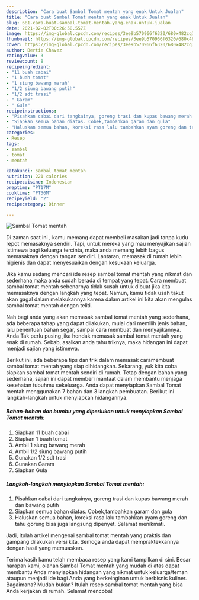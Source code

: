 ```yaml
---
description: "Cara buat Sambal Tomat mentah yang enak Untuk Jualan"
title: "Cara buat Sambal Tomat mentah yang enak Untuk Jualan"
slug: 681-cara-buat-sambal-tomat-mentah-yang-enak-untuk-jualan
date: 2021-02-02T00:26:58.557Z
image: https://img-global.cpcdn.com/recipes/3ee9b570966f6320/680x482cq70/sambal-tomat-mentah-foto-resep-utama.jpg
thumbnail: https://img-global.cpcdn.com/recipes/3ee9b570966f6320/680x482cq70/sambal-tomat-mentah-foto-resep-utama.jpg
cover: https://img-global.cpcdn.com/recipes/3ee9b570966f6320/680x482cq70/sambal-tomat-mentah-foto-resep-utama.jpg
author: Bertie Chavez
ratingvalue: 3
reviewcount: 8
recipeingredient:
- "11 buah cabai"
- "1 buah tomat"
- "1 siung bawang merah"
- "1/2 siung bawang putih"
- "1/2 sdt trasi"
- " Garam"
- " Gula"
recipeinstructions:
- "Pisahkan cabai dari tangkainya, goreng trasi dan kupas bawang merah dan bawang putih"
- "Siapkan semua bahan diatas. Cobek,tambahkan garam dan gula"
- "Haluskan semua bahan, koreksi rasa lalu tambahkan ayam goreng dan tahu goreng bisa juga langsung dipenyet. Selamat menikmati."
categories:
- Resep
tags:
- sambal
- tomat
- mentah

katakunci: sambal tomat mentah 
nutrition: 221 calories
recipecuisine: Indonesian
preptime: "PT17M"
cooktime: "PT36M"
recipeyield: "2"
recipecategory: Dinner

---
```



![Sambal Tomat mentah](https://img-global.cpcdn.com/recipes/3ee9b570966f6320/680x482cq70/sambal-tomat-mentah-foto-resep-utama.jpg)

Di zaman  saat ini , kamu memang dapat membeli masakan jadi tanpa kudu repot memasaknya sendiri. Tapi, untuk mereka yang mau menyajikan sajian istimewa bagi keluarga tercinta, maka anda memang lebih bagus memasaknya dengan tangan sendiri. Lantaran, memasak di rumah lebih higienis dan dapat menyesuaikan dengan kesukaan keluarga.

Jika kamu sedang mencari ide resep sambal tomat mentah yang nikmat dan sederhana,maka anda sudah berada di tempat yang tepat. Cara membuat sambal tomat mentah  sebenarnya tidak susah untuk dibuat jika kita memasaknya dengan langkah yang tepat. Namun, kamu tidak usah takut akan gagal dalam melakukannya 
karena dalam artikel ini kita akan mengulas sambal tomat mentah dengan teliti.  



Nah bagi anda yang akan memasak sambal tomat mentah yang sederhana, ada beberapa tahap yang dapat dilakukan, mulai dari memilih jenis bahan, lalu penentuan bahan segar, sampai cara membuat dan menyajikannya. Anda Tak perlu pusing jika hendak memasak sambal tomat mentah yang enak di rumah. Sebab, asalkan anda  tahu triknya, maka hidangan ini dapat menjadi sajian yang istimewa.

Berikut ini, ada beberapa tips dan trik dalam memasak caramembuat sambal tomat mentah yang siap dihidangkan. Sekarang, yuk kita coba siapkan sambal tomat mentah sendiri di rumah. Tetap dengan bahan yang sederhana, sajian ini dapat memberi manfaat dalam membantu menjaga kesehatan tubuhmu sekeluarga. Anda dapat menyiapkan Sambal Tomat mentah menggunakan 7 bahan dan 3 langkah pembuatan. Berikut ini langkah-langkah untuk menyiapkan hidangannya.

<!--inarticleads1-->

##### Bahan-bahan dan bumbu yang diperlukan untuk menyiapkan Sambal Tomat mentah:

1. Siapkan 11 buah cabai
1. Siapkan 1 buah tomat
1. Ambil 1 siung bawang merah
1. Ambil 1/2 siung bawang putih
1. Gunakan 1/2 sdt trasi
1. Gunakan  Garam
1. Siapkan  Gula




<!--inarticleads2-->

##### Langkah-langkah menyiapkan Sambal Tomat mentah:

1. Pisahkan cabai dari tangkainya, goreng trasi dan kupas bawang merah dan bawang putih
1. Siapkan semua bahan diatas. Cobek,tambahkan garam dan gula
1. Haluskan semua bahan, koreksi rasa lalu tambahkan ayam goreng dan tahu goreng bisa juga langsung dipenyet. Selamat menikmati.




Jadi, itulah artikel mengenai  sambal tomat mentah  yang praktis dan gampang dilakukan versi kita. Semoga anda dapat mempraktekkannya dengan hasil yang memuaskan. 

Terima kasih kamu telah membaca resep yang kami tampilkan di sini. Besar harapan kami, olahan  Sambal Tomat mentah yang mudah di atas dapat membantu Anda menyiapkan hidangan yang nikmat untuk keluarga/teman ataupun menjadi ide bagi Anda yang berkeinginan untuk berbisnis kuliner. Bagaimana? Mudah bukan? Itulah resep sambal tomat mentah yang bisa Anda kerjakan di rumah. Selamat mencoba!

